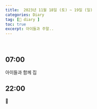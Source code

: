 ```yaml
---
title:  2023년 11월 18일 (토) ~ 19일 (일)
categories: Diary
tag: [📒 diary ]
toc: true
excerpt: 아이들과 주말..
---
```

​
## 07:00


아이들과 함께 집

## 22:00

🌙

<br><br><br>